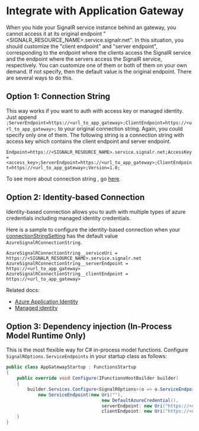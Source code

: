 # Integrate with Application Gateway

When you hide your SignalR service instance behind an gateway, you cannot access it at its original endpoint "<SIGNALR_RESOURCE_NAME>.service.signalr.net". In this situation, you should customize the "client endpoint" and "server endpoint", corresponding to the endpoint where the clients access the SignalR service and the endpoint where the servers access the SignalR service, respectively. You can customize one of them or both of them on your own demand. If not specify, then the default value is the original endpoint. There are several ways to do this.

## Option 1: Connection String
This way works if you want to auth with access key or managed identity. Just append `;ServerEndpoint=https://<url_to_app_gateway>;ClientEndpoint=https://<url_to_app_gateway>;` to your original connection string. Again, you could specify only one of them. The following string is a connection string with access key which contains the client endpoint and server endpoint.

`Endpoint=https://<SIGNALR_RESOURCE_NAME>.service.signalr.net;AccessKey=<access_key>;ServerEndpoint=https://<url_to_app_gateway>;ClientEndpoint=https://<url_to_app_gateway>;Version=1.0;`

To see more about connection string , go [here](https://docs.microsoft.com/azure/azure-signalr/concept-connection-string).

## Option 2: Identity-based Connection

Identity-based connection allows you to auth with multiple types of azure credentials including managed identity credentials.

Here is a sample to configure the identity-based connection when your [connectionStringSetting](https://docs.microsoft.com/azure/azure-functions/functions-bindings-signalr-service-trigger?tabs=in-process&pivots=programming-language-csharp#attributes) has the default value `AzureSignalRConnectionString`.

```properties
AzureSignalRConnectionString__serviceUri = https://<SIGNALR_RESOURCE_NAME>.service.signalr.net
AzureSignalRConnectionString__serverEndpoint = https://<url_to_app_gateway>
AzureSignalRConnectionString__clientEndpoint = https://<url_to_app_gateway>
```

Related docs:
* [Azure Application Identity](https://docs.microsoft.com/azure/azure-signalr/signalr-howto-authorize-application#azure-functions-signalr-bindings)
* [Managed identity](https://docs.microsoft.com/azure/azure-signalr/signalr-howto-authorize-managed-identity#azure-functions-signalr-bindings)

## Option 3: Dependency injection (In-Process Model Runtime Only)
This is the most flexible way for C# in-process model functions. Configure `SignalROptions.ServiceEndpoints` in your startup class as follows:

```C# Snippet:AppGatewayIntegration
public class AppGatewayStartup : FunctionsStartup
{
    public override void Configure(IFunctionsHostBuilder builder)
    {
        builder.Services.Configure<SignalROptions>(o => o.ServiceEndpoints.Add(
            new ServiceEndpoint(new Uri(""),
                                    new DefaultAzureCredential(),
                                    serverEndpoint: new Uri("https://<url-to-app-gateway>"),
                                    clientEndpoint: new Uri("https://<url-to-app-gateway>"))));
    }
}
```

